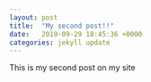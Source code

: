 ```yaml
---
layout: post
title:  "My second post!!"
date:   2019-09-29 18:45:36 +0000
categories: jekyll update
---
```

This is my second post on my site